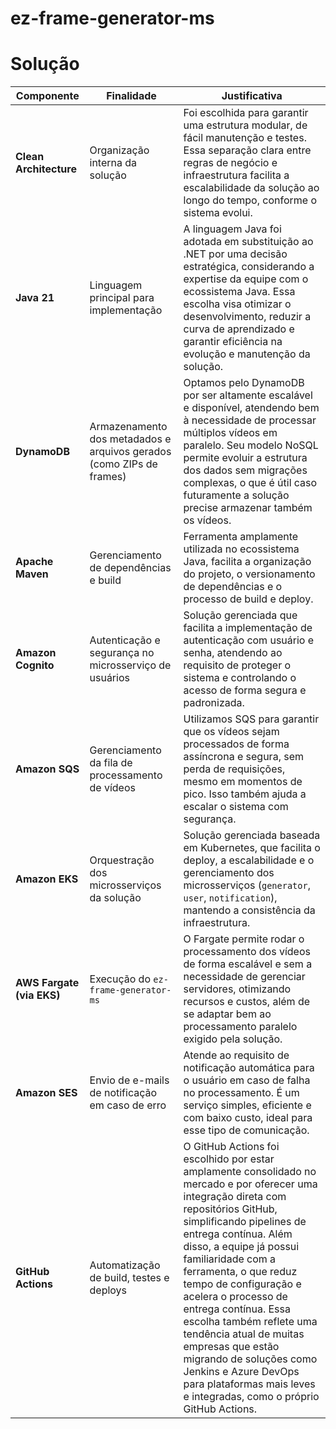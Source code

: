 # ez-frame-generator-ms

# Solução

| **Componente**               | **Finalidade**                                                                 | **Justificativa**                                                                                                                                                                                                                                                                                      |
|------------------------------|--------------------------------------------------------------------------------|----------------------------------------------------------------------------------------------------------------------------------------------------------------------------------------------------------------------------------------------------------------------------------------------------------|
| **Clean Architecture**       | Organização interna da solução                                                 | Foi escolhida para garantir uma estrutura modular, de fácil manutenção e testes. Essa separação clara entre regras de negócio e infraestrutura facilita a escalabilidade da solução ao longo do tempo, conforme o sistema evolui.                                                                     |
| **Java 21**                  | Linguagem principal para implementação                                          | A linguagem Java foi adotada em substituição ao .NET por uma decisão estratégica, considerando a expertise da equipe com o ecossistema Java. Essa escolha visa otimizar o desenvolvimento, reduzir a curva de aprendizado e garantir eficiência na evolução e manutenção da solução.                   |
| **DynamoDB**                 | Armazenamento dos metadados e arquivos gerados (como ZIPs de frames)           | Optamos pelo DynamoDB por ser altamente escalável e disponível, atendendo bem à necessidade de processar múltiplos vídeos em paralelo. Seu modelo NoSQL permite evoluir a estrutura dos dados sem migrações complexas, o que é útil caso futuramente a solução precise armazenar também os vídeos.     |
| **Apache Maven**             | Gerenciamento de dependências e build                                          | Ferramenta amplamente utilizada no ecossistema Java, facilita a organização do projeto, o versionamento de dependências e o processo de build e deploy.                                                                                                                                                |
| **Amazon Cognito**           | Autenticação e segurança no microsserviço de usuários                          | Solução gerenciada que facilita a implementação de autenticação com usuário e senha, atendendo ao requisito de proteger o sistema e controlando o acesso de forma segura e padronizada.                                                                                                               |
| **Amazon SQS**               | Gerenciamento da fila de processamento de vídeos                               | Utilizamos SQS para garantir que os vídeos sejam processados de forma assíncrona e segura, sem perda de requisições, mesmo em momentos de pico. Isso também ajuda a escalar o sistema com segurança.                                                                                                   |
| **Amazon EKS**               | Orquestração dos microsserviços da solução                                     | Solução gerenciada baseada em Kubernetes, que facilita o deploy, a escalabilidade e o gerenciamento dos microsserviços (`generator`, `user`, `notification`), mantendo a consistência da infraestrutura.                                                                                                |
| **AWS Fargate (via EKS)**    | Execução do `ez-frame-generator-ms`                                           | O Fargate permite rodar o processamento dos vídeos de forma escalável e sem a necessidade de gerenciar servidores, otimizando recursos e custos, além de se adaptar bem ao processamento paralelo exigido pela solução.                                                                                |
| **Amazon SES**               | Envio de e-mails de notificação em caso de erro                                | Atende ao requisito de notificação automática para o usuário em caso de falha no processamento. É um serviço simples, eficiente e com baixo custo, ideal para esse tipo de comunicação.                                                                                                                 |
| **GitHub Actions** | Automatização de build, testes e deploys | O GitHub Actions foi escolhido por estar amplamente consolidado no mercado e por oferecer uma integração direta com repositórios GitHub, simplificando pipelines de entrega contínua. Além disso, a equipe já possui familiaridade com a ferramenta, o que reduz tempo de configuração e acelera o processo de entrega contínua. Essa escolha também reflete uma tendência atual de muitas empresas que estão migrando de soluções como Jenkins e Azure DevOps para plataformas mais leves e integradas, como o próprio GitHub Actions. |